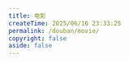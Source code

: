 ```yaml
---
title: 电影
createTime: 2025/06/16 23:33:25
permalink: /douban/movie/
copyright: false
aside: false
---
```



<idouban type="movie" douban-id="263165274" />